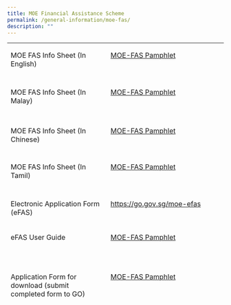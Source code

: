 ```yaml
---
title: MOE Financial Assistance Scheme
permalink: /general-information/moe-fas/
description: ""
---
```

<table height="602" width="663">
  <tbody><tr>
    <td valign="top" height="86" width="312"><p>MOE FAS Info Sheet (In English)</p></td>
    <td valign="top" width="312"><p><a href="files/GO%20PDF/moe%20fas%20info%20sheet%20(in%20english).pdf">MOE-FAS Pamphlet</a></p></td>
  </tr>
  <tr>
    <td valign="top" height="90" width="312"><p>MOE FAS Info Sheet (In Malay)</p></td>
    <td valign="top" width="312"><p><a href="files/GO%20PDF/moe%20fas%20info%20sheet%20(in%20malay).pdf">MOE-FAS Pamphlet</a></p></td>
  </tr>
  <tr>
    <td valign="top" height="84" width="312"><p>MOE FAS Info Sheet (In Chinese)</p></td>
    <td valign="top" width="312"><p><a href="files/GO%20PDF/moe%20fas%20info%20sheet%20(in%20chinese).pdf">MOE-FAS Pamphlet</a></p></td>
  </tr>
  <tr>
    <td valign="top" height="86" width="312"><p>MOE FAS Info Sheet (In Tamil)</p></td>
    <td valign="top" width="312"><p><a href="files/GO%20PDF/moe%20fas%20info%20sheet%20(in%20tamil).pdf">MOE-FAS Pamphlet</a></p></td>
  </tr>
  <tr>
    <td valign="top" height="54" width="312"><p>Electronic Application Form (eFAS)</p></td>
    <td valign="top" width="312"><p><a href="https://form.gov.sg/64e2f8f73f582600139f54ac">https://go.gov.sg/moe-efas</a></p></td>
  </tr>
  <tr>
    <td valign="top" height="92" width="312"><p>eFAS User Guide</p></td>
    <td valign="top" width="312"><p><a href="/files/GO%20PDF/fas%20user%20guide.pdf">MOE-FAS Pamphlet</a></p></td>
  </tr>
  <tr>
    <td valign="top" width="312"><p>Application Form for download (submit    completed form to GO)</p></td>
    <td valign="top" width="312"><p><a href="/files/GO%20PDF/moe%20fas%20application.pdf">MOE-FAS Pamphlet</a></p></td>
  </tr>
</tbody></table>